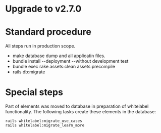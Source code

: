 # Upgrade to v2.7.0

# Standard procedure

All steps run in production scope.

- make database dump and all applicatin files.
- bundle install --deployment --without development test
- bundle exec rake assets:clean assets:precompile
- rails db:migrate

# Special steps

Part of elements was moved to database in preparation of whitelabel functionality.
The following tasks create these elements in the database:

```
rails whitelabel:migrate_use_cases
rails whitelabel:migrate_learn_more
```



